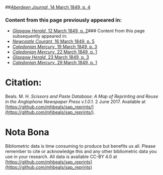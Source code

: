 ##[*Aberdeen Journal*, 14 March 1849, p. 4](https://mhbeals.github.io/sap_html/Aberdeen-Journal/Aberdeen-Journal-14-March-1849-p-4)

### Content from this page previously appeared in:
+ [*Glasgow Herald*, 12 March 1849, p. 2](https://mhbeals.github.io/sap_html/Glasgow-Herald/Glasgow-Herald-12-March-1849-p-2)### Content from this page subsequently appeared in:
+ [*Newcastle Courant*, 16 March 1849, p. 5](https://mhbeals.github.io/sap_html/Newcastle-Courant/Newcastle-Courant-16-March-1849-p-5)
+ [*Caledonian Mercury*, 19 March 1849, p. 3](https://mhbeals.github.io/sap_html/Caledonian-Mercury/Caledonian-Mercury-19-March-1849-p-3)
+ [*Caledonian Mercury*, 22 March 1849, p. 1](https://mhbeals.github.io/sap_html/Caledonian-Mercury/Caledonian-Mercury-22-March-1849-p-1)
+ [*Glasgow Herald*, 23 March 1849, p. 3](https://mhbeals.github.io/sap_html/Glasgow-Herald/Glasgow-Herald-23-March-1849-p-3)
+ [*Caledonian Mercury*, 29 March 1849, p. 1](https://mhbeals.github.io/sap_html/Caledonian-Mercury/Caledonian-Mercury-29-March-1849-p-1)
                    
# Citation: 

Beals. M. H. *Scissors and Paste Database: A Map of Reprinting and Reuse in the Anglophone Newspaper Press v.1.0.1.* 2 June 2017. Available at [https://github.com/mhbeals/sap_reprints/](https://github.com/mhbeals/sap_reprints/). 
                    
# Nota Bona

Bibliometric data is time consuming to produce but benefits us all. Please remember to cite or acknowledge this and any other bibliometric data you use in your research. All data is available CC-BY 4.0 at [https://github.com/mhbeals/sap_reprints](https://github.com/mhbeals/sap_reprints)